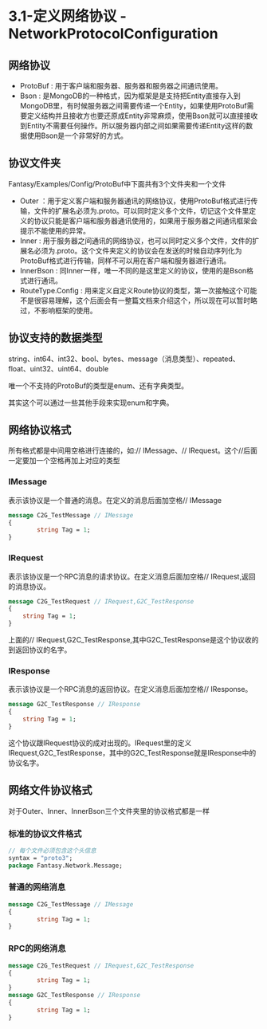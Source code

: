 # 3.1-定义网络协议 - NetworkProtocolConfiguration

## 网络协议

- ProtoBuf : 用于客户端和服务器、服务器和服务器之间通讯使用。
- Bson : 是MongoDB的一种格式，因为框架是是支持把Entity直接存入到MongoDB里，有时候服务器之间需要传递一个Entity，如果使用ProtoBuf需要定义结构并且接收方也要还原成Entity非常麻烦，使用Bson就可以直接接收到Entity不需要任何操作。所以服务器内部之间如果需要传递Entity这样的数据使用Bson是一个非常好的方式。

## 协议文件夹

Fantasy/Examples/Config/ProtoBuf中下面共有3个文件夹和一个文件

- Outer ：用于定义客户端和服务器通讯的网络协议，使用ProtoBuf格式进行传输，文件的扩展名必须为.proto。可以同时定义多个文件，切记这个文件里定义的协议只能是客户端和服务器通讯使用的，如果用于服务器之间通讯框架会提示不能使用的异常。
- Inner :   用于服务器之间通讯的网络协议，也可以同时定义多个文件，文件的扩展名必须为.proto。这个文件夹定义的协议会在发送的时候自动序列化为ProtoBuf格式进行传输，同样不可以用在客户端和服务器进行通讯。
- InnerBson :  同Inner一样，唯一不同的是这里定义的协议，使用的是Bson格式进行通讯。
- RouteType.Config :  用来定义自定义Route协议的类型，第一次接触这个可能不是很容易理解，这个后面会有一整篇文档来介绍这个，所以现在可以暂时略过，不影响框架的使用。
## 协议支持的数据类型

string、int64、int32、bool、bytes、message（消息类型）、repeated、float、uint32、uint64、double

唯一个不支持的ProtoBuf的类型是enum、还有字典类型。

其实这个可以通过一些其他手段来实现enum和字典。

## 网络协议格式

所有格式都是中间用空格进行连接的，如:// IMessage、// IRequest。这个//后面一定要加一个空格再加上对应的类型

### IMessage

表示该协议是一个普通的消息。在定义的消息后面加空格// IMessage

```protobuf
message C2G_TestMessage // IMessage
{
		string Tag = 1;
}
```

### IRequest

表示该协议是一个RPC消息的请求协议。在定义消息后面加空格// IRequest,返回的消息协议。

```protobuf
message C2G_TestRequest // IRequest,G2C_TestResponse
{
	string Tag = 1;
}
```

上面的// IRequest,G2C_TestResponse,其中G2C_TestResponse是这个协议收的到返回协议的名字。

### IResponse

表示该协议是一个RPC消息的返回协议。在定义消息后面加空格// IResponse。

```protobuf
message G2C_TestResponse // IResponse
{
	string Tag = 1;
}
```

这个协议跟IRequest协议的成对出现的。IRequest里的定义IRequest,G2C_TestResponse，其中的G2C_TestResponse就是IResponse中的协议名字。

## 网络文件协议格式

对于Outer、Inner、InnerBson三个文件夹里的协议格式都是一样

### 标准的协议文件格式

```protobuf
// 每个文件必须包含这个头信息
syntax = "proto3";
package Fantasy.Network.Message;
```

### 普通的网络消息

```protobuf
message C2G_TestMessage // IMessage
{
		string Tag = 1;
}
```

### RPC的网络消息

```protobuf
message C2G_TestRequest // IRequest,G2C_TestResponse
{
		string Tag = 1;
}
message G2C_TestResponse // IResponse
{
		string Tag = 1;
}
```
